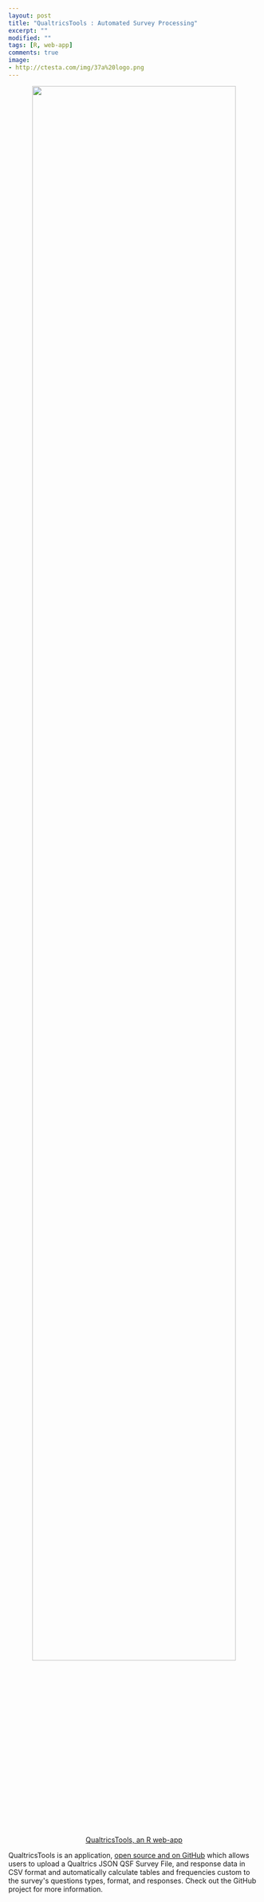 ```yaml
---
layout: post
title: "QualtricsTools : Automated Survey Processing"
excerpt: ""
modified: ""
tags: [R, web-app]
comments: true
image:
- http://ctesta.com/img/37a%20logo.png
---
```


<center><a href="https://github.com/ctesta01/QualtricsTools">
<img src="{{ site.url }}/img/2017-03-17/QualtricsTools.png" width="90%">
<br>
<span class='image-credit'>QualtricsTools, an R web-app</span></a>
</center>

QualtricsTools is an application, [open source and on GitHub](https://github.com/ctesta01/QualtricsTools)
which allows users to upload a Qualtrics JSON QSF Survey File, and response data
in CSV format and automatically calculate tables and frequencies custom to the survey's
questions types, format, and responses. Check out the GitHub project for more information.

